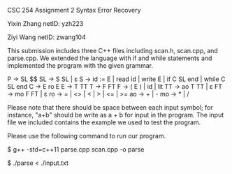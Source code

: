 CSC 254 Assignment 2 
Syntax Error Recovery

Yixin Zhang
netID: yzh223

Ziyi Wang
netID: zwang104

This submission includes three C++ files including scan.h, scan.cpp, and parse.cpp. 
We extended the language with if and while statements and implemented the program with the given grammar.

P	→ 	SL $$
SL	→ 	S SL  |  ε
S	→ 	id := E  |  read id  |  write E  |  if C SL end  |  while C SL end
C	→ 	E ro E
E	→ 	T TT
T	→ 	F FT
F	→ 	( E )  |  id  |  lit
TT	→ 	ao T TT  |  ε
FT	→ 	mo F FT  |  ε
ro	→ 	=  |  <>  |  <  |  >  |  <=  |  >=
ao	→ 	+  |  -
mo	→ 	*  |  /


Please note that there should be space between each input symbol; for instance, "a+b" should be write as a + b for input in the program. The input file we included contains the example we used to test the program. 

Please use the following command to run our program.

$ g++ -std=c++11 parse.cpp scan.cpp -o parse

$ ./parse < ./input.txt
 
